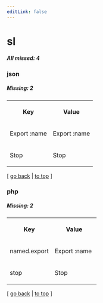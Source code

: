 ```yaml
---
editLink: false
---
```


# sl

##### All missed: 4


### json

##### Missing: 2

<table width="100%">
<tr><th width="50%">

Key

</th><th width="50%">

Value

</th></tr>
<tr><td width="50%">

Export :name

</td><td width="50%">

Export :name

</td></tr>
<tr><td width="50%">

Stop

</td><td width="50%">

Stop

</td></tr>
</table>

[ [go back](../status.md) | [to top](#) ]



### php

##### Missing: 2

<table width="100%">
<tr><th width="50%">

Key

</th><th width="50%">

Value

</th></tr>
<tr><td width="50%">

named.export

</td><td width="50%">

Export :name

</td></tr>
<tr><td width="50%">

stop

</td><td width="50%">

Stop

</td></tr>
</table>

[ [go back](../status.md) | [to top](#) ]

